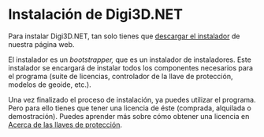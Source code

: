 # Instalación de Digi3D.NET

Para instalar Digi3D.NET, tan solo tienes que [descargar el instalador](https://www.digi21.net/Digi3D/Download) de nuestra página web.

El instalador es un _bootstrapper,_ que es un instalador de instaladores. Este instalador se encargará de instalar todos los componentes necesarios para el programa \(suite de licencias, controlador de la llave de protección, modelos de geoide, etc.\).

Una vez finalizado el proceso de instalación, ya puedes utilizar el programa. Pero para ello tienes que tener una licencia de éste \(comprada, alquilada o demostración\). Puedes aprender más sobre cómo obtener una licencia en [Acerca de las llaves de protección](/acerca-llaves-proteccion/).

